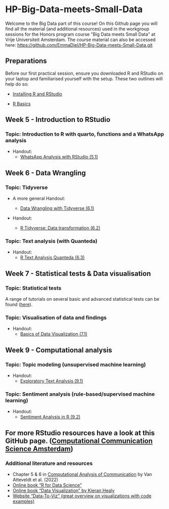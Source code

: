 # HP-Big-Data-meets-Small-Data

Welcome to the Big Data part of this course! On this Github page you will find all the material (and additional resources) used in the workgroup sessions for the Honors program course "Big Data meets Small Data" at Vrije Universiteit Amsterdam. The course material can also be accessed here: <https://github.com/EmmaDiel/HP-Big-Data-meets-Small-Data.git>

## Preparations

Before our first practical session, ensure you downloaded R and RStudio on your laptop and familiarised yourself with the setup. These two outlines will help do so:

-   [Installing R and RStudio](https://github.com/EmmaDiel/HP-Big-Data-meets-Small-Data/blob/main/Preparation/R-basics---Installing-R.md)

-   [R Basics](https://github.com/EmmaDiel/HP-Big-Data-meets-Small-Data/blob/main/Preparation/R-basics---Getting-started.md)

## Week 5 - Introduction to RStudio

### Topic: Introduction to R with quarto, functions and a WhatsApp analysis

-   Handout:
    -   [WhatsApp Analysis with RStudio (5.1)](https://htmlpreview.github.io/?https://github.com/EmmaDiel/HP-Big-Data-meets-Small-Data/blob/main/tutorials/(5.1)%20WhatsApp%20Analysis%20with%20RStudio.html)

## Week 6 - Data Wrangling

### Topic: Tidyverse

-   A more general Handout:
    -   [Data Wrangling with Tidyverse (6.1)](https://htmlpreview.github.io/?https://github.com/EmmaDiel/HP-Big-Data-meets-Small-Data/blob/main/tutorials/(6.1)%20Data%20Wrangling%20with%20Tidyverse.html)

- Handout:
    -   [R Tidyverse: Data transformation (6.2)](https://github.com/ccs-amsterdam/r-course-material/blob/master/tutorials/R-tidy-5-transformation.md)

### Topic: Text analysis (with Quanteda)

-   Handout:
    -   [R Text Analysis Quanteda (6.3)](https://github.com/EmmaDiel/HP-Big-Data-meets-Small-Data/blob/main/tutorials/-1.2--R-Text-Analysis-Quanteda.md)


## Week 7 - Statistical tests & Data visualisation

### Topic: Statistical tests

A range of tutorials on several basic and advanced statistical tests can be found ([here](https://github.com/ccs-amsterdam/r-course-material)).

### Topic: Visualisation of data and findings

-   Handout:
    -   [Basics of Data Visualization (7.1)](https://github.com/EmmaDiel/HP-Big-Data-meets-Small-Data/blob/main/tutorials/-3.1--Basics-of-Data-Visualization.md)

## Week 9 - Computational analysis

### Topic: Topic modeling (unsupervised machine learning)

-   Handout:
    -   [Exploratory Text Analysis (9.1)](https://github.com/EmmaDiel/HP-Big-Data-meets-Small-Data/blob/main/tutorials/-2.1--Exploratory-Text-Analysis.md)

### Topic: Sentiment analysis (rule-based/supervised machine learning)

-   Handout:
    -   [Sentiment Analysis in R (9.2)](https://github.com/EmmaDiel/HP-Big-Data-meets-Small-Data/blob/main/tutorials/-2.2--Sentiment-Analysis.md)

## For more RStudio resources have a look at this GitHub page. ([Computational Communication Science Amsterdam](https://github.com/ccs-amsterdam/r-course-material))

### Additional literature and resources

-   Chapter 5 & 6 in [Computational Analysis of Communication](https://cssbook.net) by Van Atteveldt et al. (2022)
-   [Online book “R for Data Science”](https://r4ds.had.co.nz)
-   [Online book “Data Visualization” by Kieran Healy](https://socviz.co)
-   [Website “Data-To-Viz” (great overview on visualizations with code examples)](https://www.data-to-viz.com)
